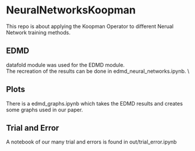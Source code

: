 # NeuralNetworksKoopman

This repo is about applying the Koopman Operator to different Nerual Network training methods.

## EDMD
datafold module was used for the EDMD module. \
The recreation of the results can be done in edmd_neural_networks.ipynb. \

## Plots
There is a edmd_graphs.ipynb which takes the EDMD results and creates some graphs used in our paper.

## Trial and Error
A notebook of our many trial and errors is found in out/trial_error.ipynb
